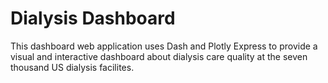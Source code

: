# Dialysis Dashboard
This dashboard web application uses Dash and Plotly Express to provide a visual and interactive 
dashboard about dialysis care quality at the seven thousand US dialysis facilites.
